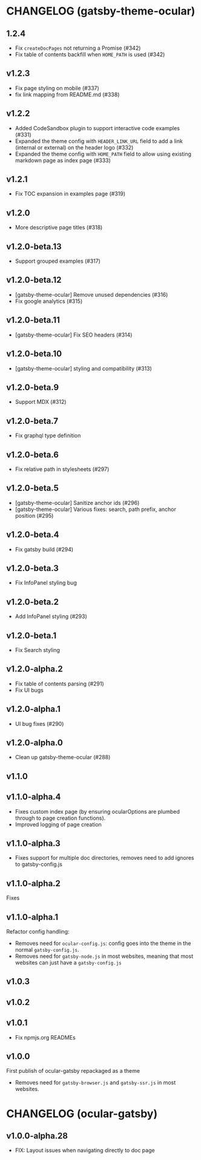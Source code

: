 # CHANGELOG (gatsby-theme-ocular)

## 1.2.4

- Fix `createDocPages` not returning a Promise (#342)
- Fix table of contents backfill when `HOME_PATH` is used (#342)

## v1.2.3

- Fix page styling on mobile (#337)
- fix link mapping from README.md (#338)

## v1.2.2

- Added CodeSandbox plugin to support interactive code examples (#331)
- Expanded the theme config with `HEADER_LINK_URL` field to add a link (internal or external) on the header logo (#332)
- Expanded the theme config with `HOME_PATH` field to allow using existing markdown page as index page (#333)

## v1.2.1

- Fix TOC expansion in examples page (#319)

## v1.2.0

- More descriptive page titles (#318)

## v1.2.0-beta.13

- Support grouped examples (#317)

## v1.2.0-beta.12

- [gatsby-theme-ocular] Remove unused dependencies (#316)
- Fix google analytics (#315)

## v1.2.0-beta.11

- [gatsby-theme-ocular] Fix SEO headers (#314)

## v1.2.0-beta.10

- [gatsby-theme-ocular] styling and compatibility (#313)

## v1.2.0-beta.9

- Support MDX (#312)

## v1.2.0-beta.7

- Fix graphql type definition

## v1.2.0-beta.6

- Fix relative path in stylesheets (#297)

## v1.2.0-beta.5

- [gatsby-theme-ocular] Sanitize anchor ids (#296)
- [gatsby-theme-ocular] Various fixes: search, path prefix, anchor position (#295)

## v1.2.0-beta.4

- Fix gatsby build (#294)

## v1.2.0-beta.3

- Fix InfoPanel styling bug

## v1.2.0-beta.2

- Add InfoPanel styling (#293)

## v1.2.0-beta.1

- Fix Search styling

## v1.2.0-alpha.2

- Fix table of contents parsing (#291)
- Fix UI bugs

## v1.2.0-alpha.1

- UI bug fixes (#290)

## v1.2.0-alpha.0

- Clean up gatsby-theme-ocular (#288)

## v1.1.0

## v1.1.0-alpha.4

- Fixes custom index page (by ensuring ocularOptions are plumbed through to page creation functions).
- Improved logging of page creation

## v1.1.0-alpha.3

- Fixes support for multiple doc directories, removes need to add ignores to gatsby-config.js

## v1.1.0-alpha.2

Fixes

## v1.1.0-alpha.1

Refactor config handling:

- Removes need for `ocular-config.js`: config goes into the theme in the normal `gatsby-config.js`.
- Removes need for `gatsby-node.js` in most websites, meaning that most websites can just have a `gatsby-config.js`

## v1.0.3

## v1.0.2

## v1.0.1

- Fix npmjs.org READMEs

## v1.0.0

First publish of ocular-gatsby repackaged as a theme

- Removes need for `gatsby-browser.js` and `gatsby-ssr.js` in most websites.

# CHANGELOG (ocular-gatsby)

## v1.0.0-alpha.28

- FIX: Layout issues when navigating directly to doc page
